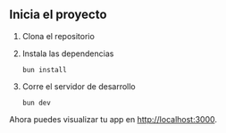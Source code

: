 
## Inicia el proyecto

1. Clona el repositorio
2. Instala las dependencias
    ```
    bun install
    ```

3. Corre el servidor de desarrollo

    ```
    bun dev
    ```

Ahora puedes visualizar tu app en [http://localhost:3000](http://localhost:3000).

